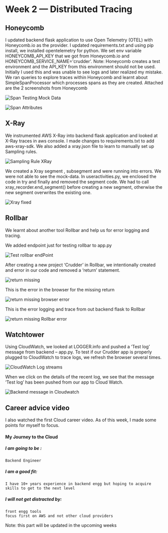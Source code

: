 # Week 2 — Distributed Tracing


## Honeycomb
I updated backend flask application to use Open Telemetry (OTEL) with Honeycomb.io as the provider. I updated requirements.txt and using pip install, we installed opentelemetry for python. 
We set env variable HONEYCOMB_API_KEY that we got from Honeycomb.io and HONEYCOMB_SERVICE_NAME='crudder'. Note: Honeycomb creates a test environment and the API_KEY from this environment should not be used. Initially I used this and was unable to see logs and later realized my mistake.
We ran queries to explore traces within Honeycomb and learnt about SimpleSpanProcessor which processes spans as they are created.
Attached are the 2 screenshots from Honeycomb


![Span Testing Mock Data](assets/week2_Honeycomb_SpanTest.PNG)

![Span Attributes](assets/week2_SpanAttr_Crudder.PNG)


## X-Ray
We instrumented AWS X-Ray into backend flask application and looked at X-Ray traces in aws console. I made changes to requirements.txt to add 
aws-xray-sdk. We also added a xray.json file to learn to manually set up Sampling rules.

![Sampling Rule XRay](assets/week2_SamplingRule.PNG)  

We created a Xray segment , subsegment and were running into errors. We were not able to see the mock-data. In useractivities.py, we enclosed the code in try and finally and removed the segment code. We had to call xray_recorder.end_segment() before creating a new segment, otherwise the new segment overwrites the existing one. 

![Xray fixed](assets/week2_XRayFixed.PNG)


## Rollbar

We learnt about another tool Rollbar and help us for error logging and tracing.

We added endpoint just for testing rollbar to app.py

![Test rollbar endPoint](assets/week2_Rollbartest.PNG)

After creating a new project ‘Crudder’ in Rollbar, we intentionally created and error in our code and removed a ‘return’ statement.

![return missing](assets/week2_Rem_return_Err_Rollbar.PNG)

This is the error in the browser for the missing return

![return missing browser error](assets/week2_ErrorBrowser_Rollbar.PNG)

This is the error logging and trace from out backend flask to Rollbar

![return missing Rollbar error](assets/week2_Error_RollBarCapture.PNG)


## Watchtower
Using CloudWatch, we looked at LOGGER.info and pushed a ‘Test log’ message from backend – app.py. To test if our Crudder app is properly plugged to CloudWatch to trace logs, we refresh the browser several times. 

![CloudWatch Log streams](assets/week2_Cloudwatch_logStreams.PNG)

When we click on the details of the recent log, we see that the message ‘Test log’ has been pushed from our app to Cloud Watch. 

![Backend message in Cloudwatch](assets/week2_Cloudwatch_logStreamsDetails.PNG)

## Career advice video
I also watched the first Cloud career video. As of this week, I made some points for myself to focus.
#### My Journey to the Cloud
##### I am going to be :
    Backend Engineer 
##### I am a good fit: 
    I have 10+ years experience in backend engg but hoping to acquire skills to get to the next level
##### I will not get distracted by:
    front engg tools
    focus first on AWS and not other cloud providers
Note: this part will be updated in the upcoming weeks

